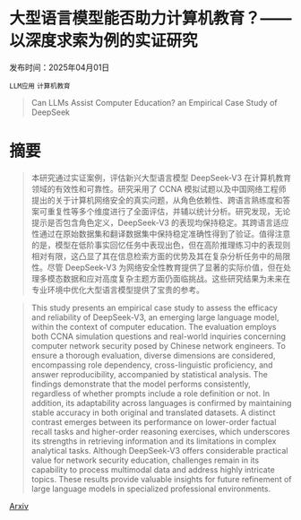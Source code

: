# 大型语言模型能否助力计算机教育？——以深度求索为例的实证研究

发布时间：2025年04月01日

`LLM应用` `计算机教育`

> Can LLMs Assist Computer Education? an Empirical Case Study of DeepSeek

# 摘要

> 本研究通过实证案例，评估新兴大型语言模型 DeepSeek-V3 在计算机教育领域的有效性和可靠性。研究采用了 CCNA 模拟试题以及中国网络工程师提出的关于计算机网络安全的真实问题，从角色依赖性、跨语言熟练度和答案可重复性等多个维度进行了全面评估，并辅以统计分析。研究发现，无论提示是否包含角色定义，DeepSeek-V3 的表现均保持稳定。其跨语言适应性通过在原始数据集和翻译数据集中保持稳定准确性得到了验证。值得注意的是，模型在低阶事实回忆任务中表现出色，但在高阶推理练习中的表现则相对有限，这凸显了其在信息检索方面的优势及其在复杂分析任务中的局限性。尽管 DeepSeek-V3 为网络安全性教育提供了显著的实际价值，但在处理多模态数据和应对高度复杂主题方面仍面临挑战。这些研究结果为未来在专业环境中优化大型语言模型提供了宝贵的参考。

> This study presents an empirical case study to assess the efficacy and reliability of DeepSeek-V3, an emerging large language model, within the context of computer education. The evaluation employs both CCNA simulation questions and real-world inquiries concerning computer network security posed by Chinese network engineers. To ensure a thorough evaluation, diverse dimensions are considered, encompassing role dependency, cross-linguistic proficiency, and answer reproducibility, accompanied by statistical analysis. The findings demonstrate that the model performs consistently, regardless of whether prompts include a role definition or not. In addition, its adaptability across languages is confirmed by maintaining stable accuracy in both original and translated datasets. A distinct contrast emerges between its performance on lower-order factual recall tasks and higher-order reasoning exercises, which underscores its strengths in retrieving information and its limitations in complex analytical tasks. Although DeepSeek-V3 offers considerable practical value for network security education, challenges remain in its capability to process multimodal data and address highly intricate topics. These results provide valuable insights for future refinement of large language models in specialized professional environments.

[Arxiv](https://arxiv.org/abs/2504.00421)